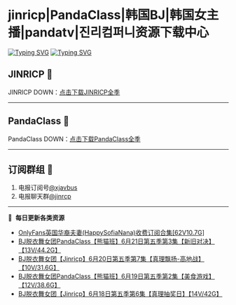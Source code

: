 # jinricp|PandaClass|韩国BJ|韩国女主播|pandatv|진리컴퍼니资源下载中心   
[![Typing SVG](https://readme-typing-svg.herokuapp.com?font=Fira+Code&pause=1000&center=true&vCenter=true&random=true&width=435&lines=所有链接都需要翻墙访问)](https://jinri-cp.neocities.org/free.html)
[![Typing SVG](https://readme-typing-svg.herokuapp.com?font=Fira+Code&pause=1000&center=true&vCenter=true&random=true&width=435&lines=点击进入福利资源下载中心)](https://pandaclass.neocities.org/)
## JINRICP 👋   
JINRICP DOWN：[点击下载JINRICP全季](https://mypikpak.com/s/VODz7HXQoqcX0UrvaXfDtFoPo1)
****
## PandaClass 💯   
PandaClass DOWN：[点击下载PandaClass全季](https://mypikpak.com/s/VOKOTZkoEnkyvCnELVSquM97o1)   
****
## 订阅群组 🔞
1. 电报订阅号[@xjavbus](https://t.me/xjavbus)
2. 电报聊天群[@jinrcp](https://t.me/jinrcp)
**** 
📕 &nbsp;**每日更新各类资源**
<!-- BLOG-POST-LIST:START -->
- [OnlyFans英国华裔夫妻&lpar;HappySofiaNana&rpar;收费订阅合集[62V10.7G]](https://fuli.rulel.com/421.html)
- [BJ脱衣舞女团PandaClass【熊猫班】6月21日第五季第3集【新旧对决】【13V/44.2G】](https://fuli.rulel.com/420.html)
- [BJ脱衣舞女团【Jinricp】6月20日第五季第7集【真理飘扬-高地战】【10V/31.6G】](https://fuli.rulel.com/419.html)
- [BJ脱衣舞女团PandaClass【熊猫班】6月19日第五季第2集【美食游戏】【12V/38.6G】](https://fuli.rulel.com/417.html)
- [BJ脱衣舞女团【Jinricp】6月18日第五季第6集【真理抽奖日】【14V/42G】](https://fuli.rulel.com/416.html)
<!-- BLOG-POST-LIST:END -->
